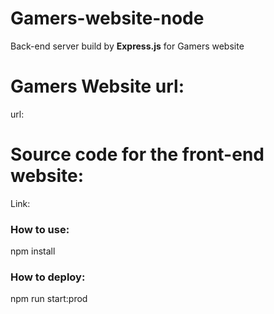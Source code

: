 # Gamers-website-node
Back-end server build by **Express.js** for Gamers website
# Gamers Website url:
url: 
# Source code for the front-end website:
Link: 
### How to use:
npm install
### How to deploy:
npm run start:prod